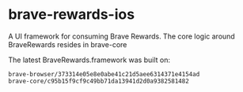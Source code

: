 # brave-rewards-ios

A UI framework for consuming Brave Rewards. The core logic around BraveRewards resides in brave-core

The latest BraveRewards.framework was built on:

```
brave-browser/373314e05e8e0abe41c21d5aee6314371e4154ad
brave-core/c95b15f9cf9c49bb71da13941d2d0a9382581482
```
